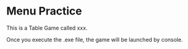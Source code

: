 # Menu Practice
This is a Table Game called xxx.

Once you execute the .exe file, the game will be launched by console.